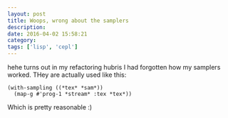 ```yaml
---
layout: post
title: Woops, wrong about the samplers
description:
date: 2016-04-02 15:58:21
category:
tags: ['lisp', 'cepl']
---
```


hehe turns out in my refactoring hubris I had forgotten how my samplers worked. THey are actually used like this:

	(with-sampling ((*tex* *sam*))
      (map-g #'prog-1 *stream* :tex *tex*))

Which is pretty reasonable :)
